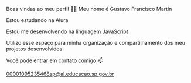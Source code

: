 Boas vindas ao meu perfil 💙💙
Meu nome é Gustavo Francisco Martin 

Estou estudando na Alura

Estou me desenvolvendo na linguagem JavaScript

Utilizo esse espaço para minha organização e compartilhamento dos meu projetos desenvolvidos

Você pode entrar em contato comigo 📫

00001095235468sp@al.educacao.sp.gov.br
